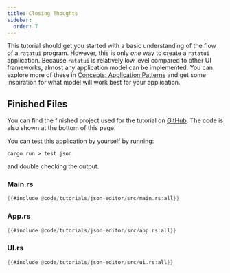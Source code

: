 ```yaml
---
title: Closing Thoughts
sidebar:
  order: 7
---
```


This tutorial should get you started with a basic understanding of the flow of a `ratatui` program.
However, this is only _one_ way to create a `ratatui` application. Because `ratatui` is relatively
low level compared to other UI frameworks, almost any application model can be implemented. You can
explore more of these in
[Concepts: Application Patterns](/concepts/application-patterns/the-elm-architecture/) and get some
inspiration for what model will work best for your application.

## Finished Files

You can find the finished project used for the tutorial on
[GitHub](https://github.com/ratatui/ratatui-website/tree/main/code/json-editor). The code is also
shown at the bottom of this page.

You can test this application by yourself by running:

```shell
cargo run > test.json
```

and double checking the output.

### Main.rs

```rust
{{#include @code/tutorials/json-editor/src/main.rs:all}}
```

### App.rs

```rust
{{#include @code/tutorials/json-editor/src/app.rs:all}}
```

### UI.rs

```rust
{{#include @code/tutorials/json-editor/src/ui.rs:all}}
```
